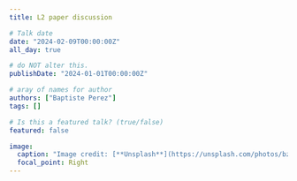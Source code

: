 ```yaml
---
title: L2 paper discussion

# Talk date
date: "2024-02-09T00:00:00Z"
all_day: true

# do NOT alter this.
publishDate: "2024-01-01T00:00:00Z"

# aray of names for author
authors: ["Baptiste Perez"]
tags: []

# Is this a featured talk? (true/false)
featured: false

image:
  caption: "Image credit: [**Unsplash**](https://unsplash.com/photos/bzdhc5b3Bxs)"
  focal_point: Right
---
```

